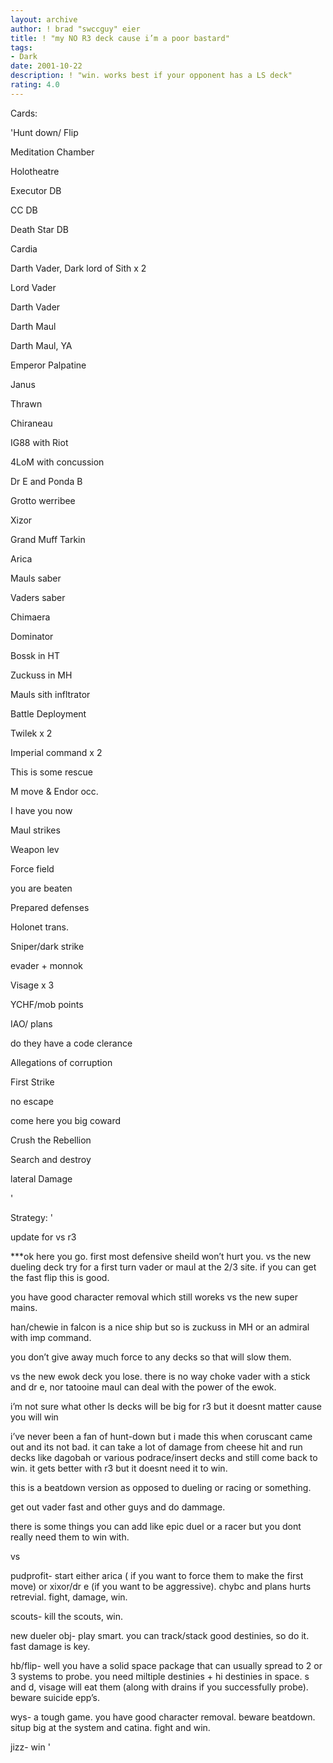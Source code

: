 ```yaml
---
layout: archive
author: ! brad "swccguy" eier
title: ! "my NO R3 deck cause i’m a poor bastard"
tags:
- Dark
date: 2001-10-22
description: ! "win. works best if your opponent has a LS deck"
rating: 4.0
---
```

Cards: 

'Hunt down/ Flip


Meditation Chamber

Holotheatre

Executor DB

CC DB

Death Star DB

Cardia


Darth Vader, Dark lord of Sith x 2

Lord Vader

Darth Vader

Darth Maul

Darth Maul, YA

Emperor Palpatine

Janus

Thrawn

Chiraneau

IG88 with Riot

4LoM with concussion

Dr E and Ponda B

Grotto werribee

Xizor

Grand Muff Tarkin

Arica


Mauls saber

Vaders saber


Chimaera

Dominator

Bossk in HT

Zuckuss in MH

Mauls sith infltrator


Battle Deployment


Twilek x 2

Imperial command x 2

This is some rescue

M move & Endor occ.

I have you now

Maul strikes

Weapon lev

Force field

you are beaten

Prepared defenses

Holonet trans.

Sniper/dark strike

evader + monnok


Visage x 3

YCHF/mob points

IAO/ plans

do they have a code clerance

Allegations of corruption

First Strike

no escape

come here you big coward 

Crush the Rebellion

Search and destroy

lateral Damage

'

Strategy: '

update for vs r3


***ok here you go. first most defensive sheild won’t hurt you.  vs the new dueling deck try for a first turn vader or maul at the 2/3 site.  if you can get the fast flip this is good. 

you have good character removal which still woreks vs the new super mains. 

han/chewie in falcon is a nice ship but so is zuckuss in MH or an admiral with imp command.  

you don’t give away much force to any decks so that will slow them.

vs the new ewok deck you lose.  there is no way choke vader with a stick and dr e, nor tatooine maul can deal with the power of the ewok.

i’m not sure what other ls decks will be big for r3 but it doesnt matter cause you will win


i’ve never been a fan of hunt-down but i made this when coruscant came out and its not bad.  it can take a lot of damage from cheese hit and run decks like dagobah or various podrace/insert decks and still come back to win.  it gets better with r3 but it doesnt need it to win.


this is a beatdown version as opposed to dueling or racing or something.


get out vader fast and other guys and do dammage.


there is some things you can add like epic duel or a racer but you dont really need them to win with.


vs

pudprofit- start either arica ( if you want to force them to make the first move) or xixor/dr e (if you want to be aggressive).  chybc and plans hurts retrevial.  fight, damage, win.


scouts- kill the scouts, win.  


new dueler obj- play smart.  you can track/stack good destinies, so do it.  fast damage is key.


hb/flip- well you have a solid space package that can usually spread to 2 or 3 systems to probe.  you need miltiple destinies + hi destinies in space.  s and d, visage will eat them (along with drains if you successfully probe). beware suicide epp’s.


wys- a tough game.  you have good character removal.  beware beatdown. situp big at the system and catina.  fight and win.


jizz- win  '